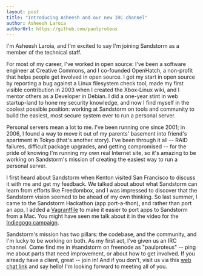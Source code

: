 ```yaml
---
layout: post
title: "Introducing Asheesh and our new IRC channel"
author: Asheesh Laroia
authorUrl: https://github.com/paulproteus
---
```


I'm Asheesh Laroia, and I'm excited to say I'm joining Sandstorm as a member of 
the technical staff.

For most of my career, I've worked in open source: I've been a software engineer 
at Creative Commons, and I co-founded OpenHatch, a non-profit that helps people 
get involved in open source. I got my start in open source by reporting a bug
against a Linux filesystem check tool, made my first visible contribution in
2003 when I created the Xbox-Linux wiki, and I mentor others as a Developer
in Debian. I did a one-year stint in web startup-land to hone 
my security knowledge, and now I find myself in the coolest possible position: 
working at Sandstorm on tools and community to build the easiest, most secure 
system ever to run a personal server.

Personal servers mean a lot to me. I've been running one since 2001; in 2006, I 
found a way to move it out of my parents' basement into friend's apartment in 
Tokyo (that's another story). I've been through it all -- RAID failures, 
difficult package upgrades, and getting compromised -- for the pride of knowing 
I'm running my own real Internet site, so it's amazing to be working on 
Sandstorm's mission of creating the easiest way to run a personal server.

I first heard about Sandstorm when Kenton visited San Francisco to 
discuss it with me and get my feedback. We talked about about what Sandstorm can
learn from efforts like Freedombox, and I was 
impressed to discover that the Sandstorm vision seemed to be ahead of my own 
thinking. So last summer, I came to the Sandstorm Hackathon (app port-a-thon), 
and rather than port an app, I added a
[Vagrantfile](https://github.com/sandstorm-io/sandstorm/blob/master/Vagrantfile)
to make it easier to port apps to Sandstorm from a Mac. You might have seen me 
talk about it in the video for the
[Indiegogo campaign](https://www.indiegogo.com/projects/sandstorm-io-personal-cloud-platform).

Sandstorm's mission has two pillars: the codebase, and the community, and I'm 
lucky to be working on both. As my first act, I've given us an IRC channel. Come 
find me in #sandstorm on freenode as "paulproteus" -- ping me about parts that
need improvement, or about how to get involved.  If you already have a 
client, great -- join in! And if you don't, visit us via this
[web chat link](https://kiwiirc.com/client/irc.freenode.net/?channel=#sandstorm)
and say hello! I'm looking forward to meeting all of you.
